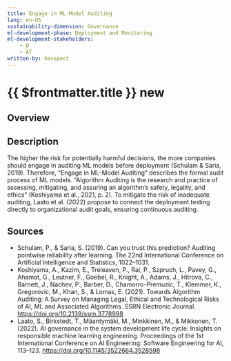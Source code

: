 ```yaml
---
title: Engage in ML-Model Auditing
lang: en-US
sustainability-dimension: Governance
ml-development-phase: Deployment and Monitoring
ml-development-stakeholders: 
    - B
    - AT
written-by: havspect
---
```


<script setup>
import DPOverview from '../../components/DPOverview.vue'
</script>


# {{ $frontmatter.title }} <Badge type="tip">new</Badge>

## Overview
<DPOverview />

## Description
The higher the risk for potentially harmful decisions, the more companies should engage in auditing ML models before deployment (Schulam & Saria, 2019). Therefore, “Engage in ML-Model Auditing“ describes the formal audit process of ML models. “Algorithm Auditing is the research and practice of assessing, mitigating, and assuring an algorithm’s safety, legality, and ethics” (Koshiyama et al., 2021, p. 2). To mitigate the risk of inadequate auditing, Laato et al. (2022) propose to connect the deployment testing directly to organizational audit goals, ensuring continuous auditing.

## Sources 
- Schulam, P., & Saria, S. (2019). Can you trust this prediction? Auditing pointwise reliability after learning. The 22nd International Conference on Artificial Intelligence and Statistics, 1022–1031.
- Koshiyama, A., Kazim, E., Treleaven, P., Rai, P., Szpruch, L., Pavey, G., Ahamat, G., Leutner, F., Goebel, R., Knight, A., Adams, J., Hitrova, C., Barnett, J., Nachev, P., Barber, D., Chamorro-Premuzic, T., Klemmer, K., Gregorovic, M., Khan, S., & Lomas, E. (2021). Towards Algorithm Auditing: A Survey on Managing Legal, Ethical and Technological Risks of AI, ML and Associated Algorithms. SSRN Electronic Journal. https://doi.org/10.2139/ssrn.3778998
- Laato, S., Birkstedt, T., Mäantymäki, M., Minkkinen, M., & Mikkonen, T. (2022). AI governance in the system development life cycle: Insights on responsible machine learning engineering. Proceedings of the 1st International Conference on AI Engineering: Software Engineering for AI, 113–123. https://doi.org/10.1145/3522664.3528598
